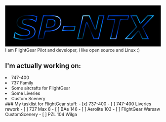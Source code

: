 ![image](SP-NTX-logotype.png)
I am FlightGear Pilot and developer, i like open source and Linux :)
## I'm actually working on:
<li>747-400</li>
<li>737 Family</li>
<li>Some aircrafts for FlightGear</li>
<li>Some Liveries</li>
<li>Custom Scenery</li>
### My tasklist for FlightGear stuff:
- [x] 737-400
- [ ] 747-400 Liveries rework
- [ ] 737 Max 8
- [ ] BAe 146
- [ ] Aerolite 103
- [ ] FlightGear Warsaw CustomScenery
- [ ] PZL 104 Wilga
